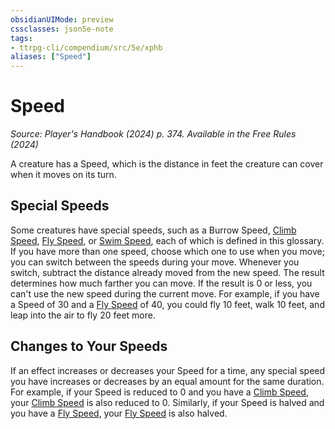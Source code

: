 ```yaml
---
obsidianUIMode: preview
cssclasses: json5e-note
tags:
- ttrpg-cli/compendium/src/5e/xphb
aliases: ["Speed"]
---
```

# Speed
*Source: Player's Handbook (2024) p. 374. Available in the Free Rules (2024)* 

A creature has a Speed, which is the distance in feet the creature can cover when it moves on its turn.

## Special Speeds

Some creatures have special speeds, such as a Burrow Speed, [Climb Speed](Misc%20Files/CLI/rules/variant-rules/climb-speed-xphb.md), [Fly Speed](Misc%20Files/CLI/rules/variant-rules/fly-speed-xphb.md), or [Swim Speed](Misc%20Files/CLI/rules/variant-rules/swim-speed-xphb.md), each of which is defined in this glossary. If you have more than one speed, choose which one to use when you move; you can switch between the speeds during your move. Whenever you switch, subtract the distance already moved from the new speed. The result determines how much farther you can move. If the result is 0 or less, you can't use the new speed during the current move. For example, if you have a Speed of 30 and a [Fly Speed](Misc%20Files/CLI/rules/variant-rules/fly-speed-xphb.md) of 40, you could fly 10 feet, walk 10 feet, and leap into the air to fly 20 feet more.

## Changes to Your Speeds

If an effect increases or decreases your Speed for a time, any special speed you have increases or decreases by an equal amount for the same duration. For example, if your Speed is reduced to 0 and you have a [Climb Speed](Misc%20Files/CLI/rules/variant-rules/climb-speed-xphb.md), your [Climb Speed](Misc%20Files/CLI/rules/variant-rules/climb-speed-xphb.md) is also reduced to 0. Similarly, if your Speed is halved and you have a [Fly Speed](Misc%20Files/CLI/rules/variant-rules/fly-speed-xphb.md), your [Fly Speed](Misc%20Files/CLI/rules/variant-rules/fly-speed-xphb.md) is also halved.